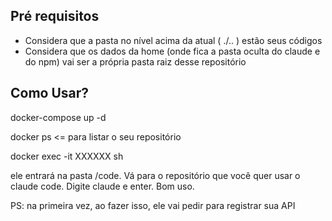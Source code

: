 ## Pré requisitos ##

- Considera que a pasta no nível acima da atual ( ./.. ) estão seus códigos
- Considera que os dados da home (onde fica a pasta oculta do claude e do npm) vai ser a própria pasta raiz desse repositório

## Como Usar? ##

docker-compose up -d

docker ps <= para listar o seu repositório

docker exec -it XXXXXX sh

ele entrará na pasta /code. Vá para o repositório que você quer usar o claude code. Digite claude e enter. Bom uso.

PS: na primeira vez, ao fazer isso, ele vai pedir para registrar sua API
